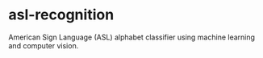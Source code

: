 # asl-recognition
American Sign Language (ASL) alphabet classifier using machine learning and computer vision. 
